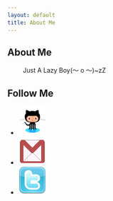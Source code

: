```yaml
---
layout: default
title: About Me
---
```

<div class="full">
  <h2>About Me</h2>
<p style='padding-left: 35px'>Just A Lazy Boy(～ o ～)~zZ</p>
</div>
<div class="full">
  <h2>Follow Me</h2>
  <ul class="social">
    <li><a href="http://github.com/zhengquan"><img src="/assets/images/github.png" /></a></li>
    <li><a href="mailto:yangzhengquan@gmail.com"><img src="/assets/images/gmail.png" /></a></li>
    <li><a href="http://twitter.com/zrOrz"><img src="/assets/images/twitter.png" /></a></li>
  </ul>
</div>

